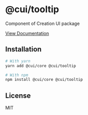 # @cui/tooltip
Component of Creation UI package

[View Documentation](https://creation-ui.dev/)

## Installation

```bash
# With yarn
yarn add @cui/core @cui/tooltip

# With npm
npm install @cui/core @cui/tooltip
```

## License

MIT
